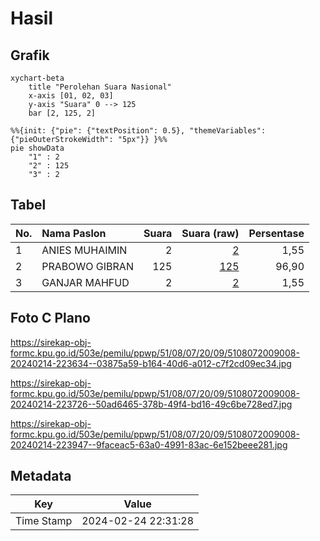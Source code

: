 # Hasil

## Grafik

```mermaid
xychart-beta
    title "Perolehan Suara Nasional"
    x-axis [01, 02, 03]
    y-axis "Suara" 0 --> 125
    bar [2, 125, 2]
```

```mermaid
%%{init: {"pie": {"textPosition": 0.5}, "themeVariables": {"pieOuterStrokeWidth": "5px"}} }%%
pie showData
    "1" : 2
    "2" : 125
    "3" : 2
```

## Tabel

| No. | Nama Paslon    | Suara | Suara (raw) | Persentase |
|:--- |:-------------- | -----:| -----------:| ----------:|
| 1   | ANIES MUHAIMIN | 2     | [2][p-1]    | 1,55       |
| 2   | PRABOWO GIBRAN | 125   | [125][p-2]  | 96,90      |
| 3   | GANJAR MAHFUD  | 2     | [2][p-3]    | 1,55       |


[p-1]: https://github.com/gigit-pemilu/pemilu-2024/blob/main/pilpres/hitung-suara/sub/51-bali/sub/08-buleleng/sub/07-sawan/sub/2009-jagaraga/sub/008-tps/sub/paslon-1.txt
[p-2]: https://github.com/gigit-pemilu/pemilu-2024/blob/main/pilpres/hitung-suara/sub/51-bali/sub/08-buleleng/sub/07-sawan/sub/2009-jagaraga/sub/008-tps/sub/paslon-2.txt
[p-3]: https://github.com/gigit-pemilu/pemilu-2024/blob/main/pilpres/hitung-suara/sub/51-bali/sub/08-buleleng/sub/07-sawan/sub/2009-jagaraga/sub/008-tps/sub/paslon-3.txt

## Foto C Plano

https://sirekap-obj-formc.kpu.go.id/503e/pemilu/ppwp/51/08/07/20/09/5108072009008-20240214-223634--03875a59-b164-40d6-a012-c7f2cd09ec34.jpg

https://sirekap-obj-formc.kpu.go.id/503e/pemilu/ppwp/51/08/07/20/09/5108072009008-20240214-223726--50ad6465-378b-49f4-bd16-49c6be728ed7.jpg

https://sirekap-obj-formc.kpu.go.id/503e/pemilu/ppwp/51/08/07/20/09/5108072009008-20240214-223947--9faceac5-63a0-4991-83ac-6e152beee281.jpg


## Metadata

| Key        | Value               |
| ---------- | ------------------- |
| Time Stamp | 2024-02-24 22:31:28 |



